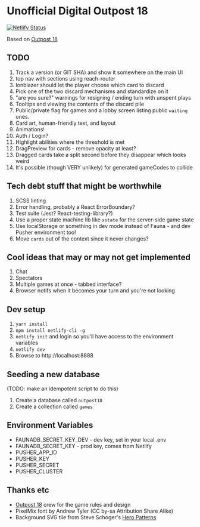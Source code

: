 # Unofficial Digital Outpost 18

[![Netlify Status](https://api.netlify.com/api/v1/badges/7ca17db6-f3f8-492f-ba65-403d810ab3c2/deploy-status)](https://app.netlify.com/sites/outpost18/deploys)

Based on [Outpost 18](http://playoutpost18.com)

## TODO

1. Track a version (or GIT SHA) and show it somewhere on the main UI
1. top nav with sections using reach-router
1. Ionblazer should let the player choose which card to discard
1. Pick one of the two discard mechanisms and standardize on it
1. "are you sure?" warnings for resigning / ending turn with unspent plays
1. Tooltips and viewing the contents of the discard pile
1. Public/private flag for games and a lobby screen listing public `waiting` ones.
1. Card art, human-friendly text, and layout
1. Animations!
1. Auth / Login?
1. Highlight abilities where the threshold is met
1. DragPreview for cards - remove opacity at least?
1. Dragged cards take a split second before they disappear which looks weird
1. It's possible (though VERY unlikely) for generated gameCodes to collide

## Tech debt stuff that might be worthwhile

1. SCSS linting
1. Error handling, probably a React ErrorBoundary?
1. Test suite (Jest? React-testing-library?)
1. Use a proper state machine lib like `xstate` for the server-side game state
1. Use localStorage or something in dev mode instead of Fauna - and dev Pusher environment too!
1. Move `cards` out of the context since it never changes?

## Cool ideas that may or may not get implemented

1. Chat
1. Spectators
1. Multiple games at once - tabbed interface?
1. Browser notifs when it becomes your turn and you're not looking

## Dev setup

1. `yarn install`
1. `npm install netlify-cli -g`
1. `netlify init` and login so you'll have access to the environment variables
1. `netlify dev`
1. Browse to http://localhost:8888

## Seeding a new database

(TODO: make an idempotent script to do this)

1. Create a database called `outpost18`
1. Create a collection called `games`

## Environment Variables

* FAUNADB_SECRET_KEY_DEV - dev key, set in your local .env
* FAUNADB_SECRET_KEY - prod key, comes from Netlify
* PUSHER_APP_ID
* PUSHER_KEY
* PUSHER_SECRET
* PUSHER_CLUSTER

## Thanks etc

* [Outpost 18](http://playoutpost18.com) crew for the game rules and design
* PixelMix font by Andrew Tyler (CC by-sa Attribution Share Alike)
* Background SVG tile from Steve Schoger's [Hero Patterns](https://www.heropatterns.com/)
